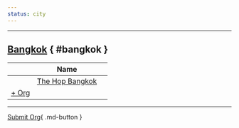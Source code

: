 ```yaml
---
status: city
---
```


---

## <a id=bangkok></a>[Bangkok](#bangkok) { #bangkok }

| | Name | |
| --- | --- | --- |
| | [The Hop Bangkok](the-hop-bangkok.md) |  |
| [+ Org](https://github.com/swingdance/orgs/issues/new?assignees=&labels=add+org&projects=&template=02-add_entity.yml&title=Add%20Org%3A%20th_TH%20%E2%80%A2%20%3CName%3E&region=th_TH&province=Bangkok&city=Bangkok)

---

[Submit Org](https://github.com/swingdance/orgs/issues/new?assignees=&labels=add+org&projects=&template=02-add_entity.yml&title=Add%20Org%3A%20th_TH%20%E2%80%A2%20%3CName%3E&region=th_TH&province=&city=){ .md-button }
